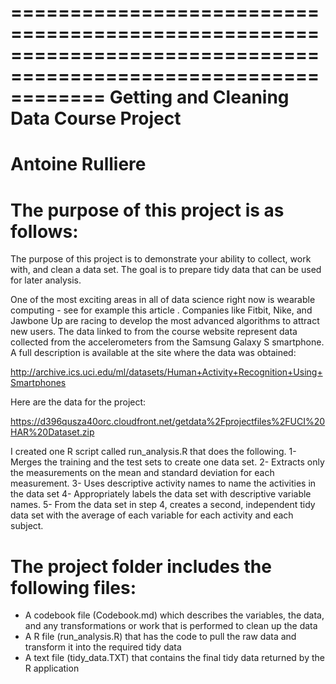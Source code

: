 ================================================================================================================
Getting and Cleaning Data Course Project
================================================================================================================
Antoine Rulliere
================================================================================================================

The purpose of this project is as follows:
================================================================================================================
The purpose of this project is to demonstrate your ability to collect, work with, and clean a data set. The goal is to prepare tidy data that can be used for later analysis.

One of the most exciting areas in all of data science right now is wearable computing - see for example this article . Companies like Fitbit, Nike, and Jawbone Up are racing to develop the most advanced algorithms to attract new users. The data linked to from the course website represent data collected from the accelerometers from the Samsung Galaxy S smartphone. A full description is available at the site where the data was obtained: 

http://archive.ics.uci.edu/ml/datasets/Human+Activity+Recognition+Using+Smartphones 

Here are the data for the project: 

https://d396qusza40orc.cloudfront.net/getdata%2Fprojectfiles%2FUCI%20HAR%20Dataset.zip 

 I created one R script called run_analysis.R that does the following.
1- Merges the training and the test sets to create one data set.
2- Extracts only the measurements on the mean and standard deviation for each measurement. 
3- Uses descriptive activity names to name the activities in the data set
4- Appropriately labels the data set with descriptive variable names. 
5- From the data set in step 4, creates a second, independent tidy data set with the average of each variable for each activity and each subject.

The project folder includes the following files:
=================================================================================================================
- A codebook file (Codebook.md) which describes the variables, the data, and any transformations or work that is performed to clean up the data
- A R file (run_analysis.R) that has the code to pull the raw data and transform it into the required tidy data
- A text file (tidy_data.TXT) that contains the final tidy data returned by the R application
